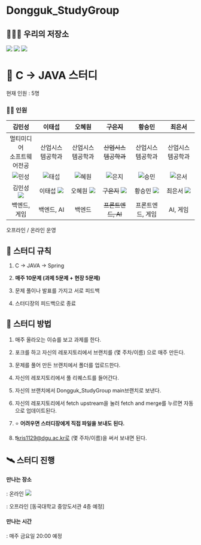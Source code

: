 # Dongguk_StudyGroup

## 🧑‍🤝‍🧑 우리의 저장소
  [<img src="https://img.shields.io/badge/Notion-181717?style=flat-square&logo=Notion&logoColor=white"/>](https://www.notion.so/26eb7435cd3a4a3a80cf2bfad33c3ee1?pvs=4)
  [<img src="https://img.shields.io/badge/GitHub-181717?style=flat-square&logo=GitHub&logoColor=white"/>](https://github.com/che2ese/Dongguk_StudyGroup)
  [<img src="https://img.shields.io/badge/Discord-5865F2?style=flat-square&logo=Discord&logoColor=white"/>](https://discord.gg/zQBZYBWt)

  
# 📖 C -> JAVA 스터디
현재 인원 : 5명 

### 🧑‍🎓 인원


|김민성|이태섭|오혜원|<del>구은지</del>|황승민|최은서|
|:---:|:---:|:---:|:---:|:---:|:---:|
|멀티미디어<br>소프트웨어전공|산업시스템공학과|산업시스템공학과|<del>산업시스템공학과</del>|산업시스템공학과|산업시스템공학과|
|![민성](https://github.com/che2ese/Dongguk_StudyGroup/assets/141838530/4d4bce2d-8c3f-4955-847d-b555493811ce)|![태섭](https://github.com/che2ese/Dongguk_StudyGroup/assets/141838530/8833df7c-cba2-43ae-b603-fd1c7788fece)|![혜원](https://github.com/che2ese/Dongguk_StudyGroup/assets/141838530/cfdc5eae-e39c-463f-a291-158dbc890326)|![은지](https://github.com/che2ese/Dongguk_StudyGroup/assets/141838530/d579b52a-ab12-47c5-901c-6e7f8d7a0492)|![승민](https://github.com/che2ese/Dongguk_StudyGroup/assets/141838530/3a720e63-1705-499f-ac9f-5816caf7e8c3)|![은서](https://github.com/che2ese/Dongguk_StudyGroup/assets/141838530/96a5d158-e03a-4f26-b423-600e9c23f61f)|
|김민성 [<img src="https://img.shields.io/badge/GitHub-181717?style=flat-square&logo=GitHub&logoColor=white"/>](https://github.com/che2ese)|이태섭 [<img src="https://img.shields.io/badge/GitHub-181717?style=flat-square&logo=GitHub&logoColor=white"/>](https://github.com/TaesubLee)|오혜원 [<img src="https://img.shields.io/badge/GitHub-181717?style=flat-square&logo=GitHub&logoColor=white"/>](https://github.com/hyewon2da)|<del>구은지</del> [<img src="https://img.shields.io/badge/GitHub-181717?style=flat-square&logo=GitHub&logoColor=white"/>](https://github.com/eunji9)|황승민 [<img src="https://img.shields.io/badge/GitHub-181717?style=flat-square&logo=GitHub&logoColor=white"/>](https://github.com/sxunxin)|최은서 [<img src="https://img.shields.io/badge/GitHub-181717?style=flat-square&logo=GitHub&logoColor=white"/>](https://github.com/Ireneldia)|
|백엔드, 게임|백엔드, AI|백엔드|<del>프론트엔드, AI</del>|프론트엔드, 게임|AI, 게임|


오프라인 / 온라인 운영


## 🥅 스터디 규칙
1. C -> JAVA -> Spring

2. **매주 10문제 (과제 5문제 + 현장 5문제)**

3. 문제 풀이나 발표를 가지고 서로 피드백

4. 스터디장의 피드백으로 종료



## 📝 스터디 방법
1. 매주 올라오는 이슈를 보고 과제를 한다.
2. 포크를 하고 자신의 레포지토리에서 브랜치를 (몇 주차/이름) 으로 매주 만든다.
3. 문제를 풀어 만든 브랜치에서 폴더를 업로드한다.
4. 자신의 레포지토리에서 풀 리퀘스트를 들어간다.
5. 자신의 브랜치에서 Dongguk_StudyGroup main브랜치로 보낸다.
6. 자신의 레포지토리에서 fetch upstream을 눌러 fetch and merge를 누르면 자동으로 업데이트된다.



7. ⭐ **어려우면 스터디장에게 직접 파일을 보내도 된다.**
8. ❗kris1129@dgu.ac.kr로 (몇 주차/이름)을 써서 보내면 된다.
     



## 🛰️ 스터디 진행
#### 만나는 장소 
: 온라인 [<img src="https://img.shields.io/badge/Discord-5865F2?style=flat-square&logo=Discord&logoColor=white"/>](https://discord.gg/zQBZYBWt)

: 오프라인 [동국대학교 중앙도서관 4층 예정]


#### 만나는 시간
: 매주 금요일 20:00 예정
